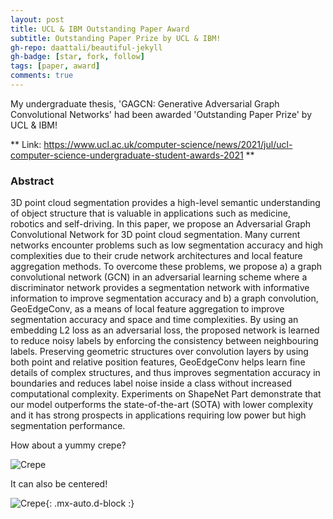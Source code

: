 ```yaml
---
layout: post
title: UCL & IBM Outstanding Paper Award
subtitle: Outstanding Paper Prize by UCL & IBM!
gh-repo: daattali/beautiful-jekyll
gh-badge: [star, fork, follow]
tags: [paper, award]
comments: true
---
```


My undergraduate thesis, 'GAGCN: Generative Adversarial Graph Convolutional Networks' had been awarded 'Outstanding Paper Prize' by UCL & IBM!

** Link: https://www.ucl.ac.uk/computer-science/news/2021/jul/ucl-computer-science-undergraduate-student-awards-2021 **

### Abstract
3D point cloud segmentation provides a high-level semantic understanding of object
structure that is valuable in applications such as medicine, robotics and self-driving. 
In this paper, we propose an Adversarial Graph Convolutional Network for 3D point cloud
segmentation. Many current networks encounter problems such as low segmentation accuracy and high complexities due to their crude network architectures and local feature aggregation methods. To overcome these problems, we propose a) a graph convolutional network (GCN) in an adversarial learning scheme where a discriminator network provides a segmentation network with informative information to improve segmentation accuracy and b) a graph convolution, GeoEdgeConv, as a means of local feature aggregation to improve segmentation accuracy and space and time complexities. By using an embedding L2 loss as an adversarial loss, the proposed network is learned to reduce noisy labels by enforcing the consistency between neighbouring labels. Preserving geometric structures over convolution layers by using both point and relative position features, GeoEdgeConv helps learn fine details of complex structures, and thus improves segmentation accuracy in boundaries and reduces label noise inside a class without increased computational complexity. Experiments on ShapeNet Part demonstrate that our model outperforms the state-of-the-art (SOTA) with lower complexity and it has strong prospects in applications requiring low power but high segmentation performance.

How about a yummy crepe?

![Crepe](https://s3-media3.fl.yelpcdn.com/bphoto/cQ1Yoa75m2yUFFbY2xwuqw/348s.jpg)

It can also be centered!

![Crepe](https://s3-media3.fl.yelpcdn.com/bphoto/cQ1Yoa75m2yUFFbY2xwuqw/348s.jpg){: .mx-auto.d-block :}
